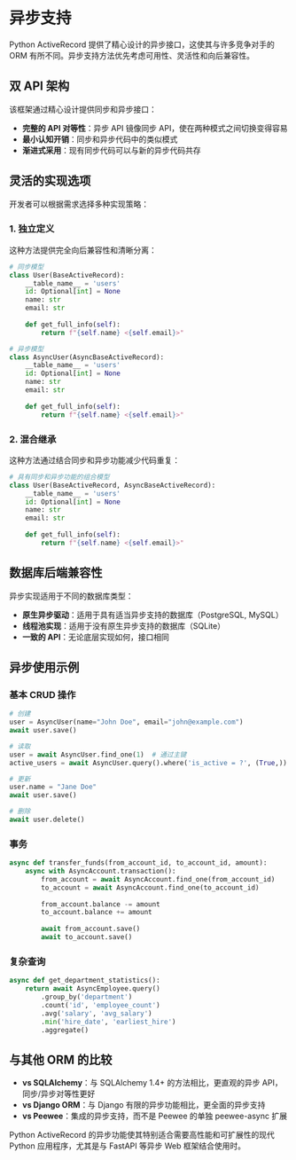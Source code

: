 # 异步支持

Python ActiveRecord 提供了精心设计的异步接口，这使其与许多竞争对手的 ORM 有所不同。异步支持方法优先考虑可用性、灵活性和向后兼容性。

## 双 API 架构

该框架通过精心设计提供同步和异步接口：

- **完整的 API 对等性**：异步 API 镜像同步 API，使在两种模式之间切换变得容易
- **最小认知开销**：同步和异步代码中的类似模式
- **渐进式采用**：现有同步代码可以与新的异步代码共存

## 灵活的实现选项

开发者可以根据需求选择多种实现策略：

### 1. 独立定义

这种方法提供完全向后兼容性和清晰分离：

```python
# 同步模型
class User(BaseActiveRecord):
    __table_name__ = 'users'
    id: Optional[int] = None
    name: str
    email: str
    
    def get_full_info(self):
        return f"{self.name} <{self.email}>"

# 异步模型
class AsyncUser(AsyncBaseActiveRecord):
    __table_name__ = 'users'
    id: Optional[int] = None
    name: str
    email: str
    
    def get_full_info(self):
        return f"{self.name} <{self.email}>"
```

### 2. 混合继承

这种方法通过结合同步和异步功能减少代码重复：

```python
# 具有同步和异步功能的组合模型
class User(BaseActiveRecord, AsyncBaseActiveRecord):
    __table_name__ = 'users'
    id: Optional[int] = None
    name: str
    email: str
    
    def get_full_info(self):
        return f"{self.name} <{self.email}>"
```

## 数据库后端兼容性

异步实现适用于不同的数据库类型：

- **原生异步驱动**：适用于具有适当异步支持的数据库（PostgreSQL, MySQL）
- **线程池实现**：适用于没有原生异步支持的数据库（SQLite）
- **一致的 API**：无论底层实现如何，接口相同

## 异步使用示例

### 基本 CRUD 操作

```python
# 创建
user = AsyncUser(name="John Doe", email="john@example.com")
await user.save()

# 读取
user = await AsyncUser.find_one(1)  # 通过主键
active_users = await AsyncUser.query().where('is_active = ?', (True,)).all()

# 更新
user.name = "Jane Doe"
await user.save()

# 删除
await user.delete()
```

### 事务

```python
async def transfer_funds(from_account_id, to_account_id, amount):
    async with AsyncAccount.transaction():
        from_account = await AsyncAccount.find_one(from_account_id)
        to_account = await AsyncAccount.find_one(to_account_id)
        
        from_account.balance -= amount
        to_account.balance += amount
        
        await from_account.save()
        await to_account.save()
```

### 复杂查询

```python
async def get_department_statistics():
    return await AsyncEmployee.query()
        .group_by('department')
        .count('id', 'employee_count')
        .avg('salary', 'avg_salary')
        .min('hire_date', 'earliest_hire')
        .aggregate()
```

## 与其他 ORM 的比较

- **vs SQLAlchemy**：与 SQLAlchemy 1.4+ 的方法相比，更直观的异步 API，同步/异步对等性更好
- **vs Django ORM**：与 Django 有限的异步功能相比，更全面的异步支持
- **vs Peewee**：集成的异步支持，而不是 Peewee 的单独 peewee-async 扩展

Python ActiveRecord 的异步功能使其特别适合需要高性能和可扩展性的现代 Python 应用程序，尤其是与 FastAPI 等异步 Web 框架结合使用时。